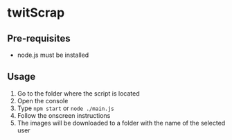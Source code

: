 # twitScrap

## Pre-requisites

- node.js must be installed

## Usage

1. Go to the folder where the script is located
2. Open the console
3. Type `npm start` or `node ./main.js`
4. Follow the onscreen instructions
5. The images will be downloaded to a folder with the name of the selected user
